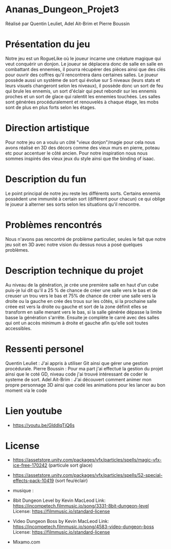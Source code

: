 # Ananas_Dungeon_Projet3
Réalisé par Quentin Leuliet, Adel Ait-Brim et Pierre Boussin

# Présentation du jeu
Notre jeu est un RogueLike où le joueur incarne une créature magique qui veut conquérir un donjon. Le joueur se déplacera donc de salle en salle en combattant des ennemies, il pourra récupérer des pièces ainsi que des clés pour ouvrir des coffres qu'il rencontrera dans certaines salles. Le joueur possède aussi un système de sort qui évolue sur 5 niveaux (leurs stats et leurs visuels changeront selon les niveaux), il possède donc un sort de feu qui brule les ennemis, un sort d'éclair qui peut rebondir sur les ennemis proches et un sort de glace qui ralentit les ennemies touchées. Les salles sont générées procéduralement et renouvelés à chaque étage, les mobs sont de plus en plus forts selon les étages.


# Direction artistique 
Pour notre jeu on a voulu un côté "vieux donjon"/magie pour cela nous avons réalisé en 3D des décors comme des vieux murs en pierre, poteau etc pour accentuer le côté ancien. Pour notre inspiration nous nous sommes inspirés des vieux jeux du style ainsi que the binding of isaac. 


# Description du fun 
Le point principal de notre jeu reste les différents sorts. Certains ennemis possèdent une immunité à certain sort (différent pour chacun) ce qui oblige le joueur à alterner ses sorts selon les situations qu'il rencontre. 

# Problèmes rencontrés
Nous n'avons pas rencontré de problème particulier, seules le fait que notre jeu soit en 3D avec notre vision du dessus nous a posé quelques problèmes. 

# Description technique du projet
Au niveau de la génération, je crée une première salle en haut d'un cube puis-je lui dit qu'il a 25 % de chance de créer une salle vers le bas et de creuser un trou vers le bas et 75% de chance de créer une salle vers la droite ou la gauche en crée des trous sur les côtés, si la prochaine salle créee est vers la droite ou gauche et sort de la zone définit elles se transform en salle menant vers le bas, si la salle générée dépasse la limite basse la génération s'arrête. Ensuite je complète le carré avec des salles qui ont un accès minimum à droite et gauche afin qu'elle soit toutes accessibles. 

# Ressenti personel 
Quentin Leuliet : J'ai appris à utiliser Git ainsi que gérer une gestion procédurale. 
Pierre Boussin : Pour ma part j'ai effectué la gestion du projet ainsi que le coté GD, niveau code j'ai trouvé intéressant de coder le systeme de sort. 
Adel Ait-Brim : J'ai découvert comment animer mon propre personnage 3D ainsi que codé les animations pour les lancer au bon moment via le code

# Lien youtube
- https://youtu.be/GlddIqTiQ6s

# License 
- https://assetstore.unity.com/packages/vfx/particles/spells/magic-vfx-ice-free-170242 (particule sort glace)
- https://assetstore.unity.com/packages/vfx/particles/spells/52-special-effects-pack-10419 (sort feu/éclair)
- musique :
- 8bit Dungeon Level by Kevin MacLeod
Link: https://incompetech.filmmusic.io/song/3331-8bit-dungeon-level
License: https://filmmusic.io/standard-license

- Video Dungeon Boss by Kevin MacLeod
Link: https://incompetech.filmmusic.io/song/4583-video-dungeon-boss
License: https://filmmusic.io/standard-license
- Mixamo.com
